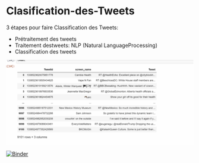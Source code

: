 # Clasification-des-Tweets



 3 étapes pour faire Classification des Tweets: 
 
- Prétraitement des tweets
- Traitement destweets: NLP (Natural LanguageProcessing)
- Classification des tweets



![Alt Text](tweet.gif)



[![Binder](https://mybinder.org/badge_logo.svg)](https://mybinder.org/v2/gh/GmachMariem/Clasification-des-Tweets/main)


